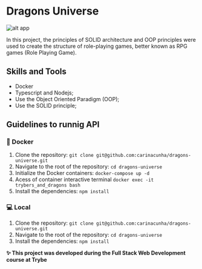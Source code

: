 # Dragons Universe #
![alt app](game.jpg "game img")

In this project, the principles of SOLID architecture and OOP principles were used to create the structure of role-playing games, better known as RPG games (Role Playing Game).

## Skills and Tools ##
* Docker
* Typescript and Nodejs;
* Use the Object Oriented Paradigm (OOP);
* Use the SOLID principle;

## Guidelines to runnig API ##

### :whale: Docker ###
1. Clone the repository: ```git clone git@github.com:carinacunha/dragons-universe.git```
2. Navigate to the root of the repository: ```cd dragons-universe ```
3. Initialize the Docker containers: ```docker-compose up -d```
4. Acess of container interactive terminal ```docker exec -it trybers_and_dragons bash```
5. Install the dependencies: ```npm install ```

### :computer: Local ###
1. Clone the repository: ```git clone git@github.com:carinacunha/dragons-universe.git```
2. Navigate to the root of the repository: ```cd dragons-universe ```
3. Install the dependencies: ```npm install```

**✨ This project was developed during the Full Stack Web Development course at Trybe**